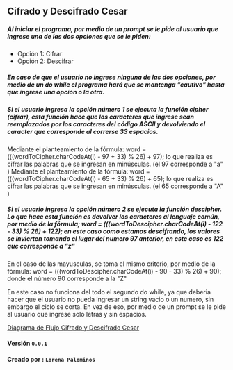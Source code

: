 ## Cifrado y Descifrado Cesar 

##### Al iniciar el programa, por medio de un prompt se le pide al usuario que ingrese una de las dos opciones que se le piden: 
+ Opción 1: Cifrar 
+ Opción 2: Descifrar 

##### En caso de que el usuario no ingrese ninguna de las dos opciones, por medio de un do while el programa hará que se mantenga "cautivo" hasta que ingrese una opción o la otra. 

##### Si el usuario ingresa la opción número 1 se ejecuta la función cipher (cifrar), esta función hace que los caracteres que ingrese sean reemplazados por los caracteres del código ASCII y devolviendo el caracter que corresponde al correrse 33 espacios. 
Mediante el planteamiento de la fórmula: word = (((wordToCipher.charCodeAt(i) - 97 + 33) % 26) + 97); lo que realiza es cifrar las palabras que se ingresan en minúsculas. (el 97 corresponde a "a" )
Mediante el planteamiento de la fórmula: word = (((wordToCipher.charCodeAt(i) - 65 + 33) % 26) + 65); lo que realiza es cifrar las palabras que se ingresan en minúsculas. (el 65 corresponde a "A" )

##### Si el usuario ingresa la opción número 2 se ejecuta la función descipher. Lo que hace esta función es devolver los caracteres al lenguaje común, por medio de la fórmula;  word = (((wordToDescipher.charCodeAt(i) - 122 - 33) % 26) + 122); en este caso como estamos **descifrando**, los valores se invierten tomando el lugar del numero 97 anterior, en este caso es 122 que corresponde a "z" 
En el caso de las mayusculas, se toma el mismo criterio, por medio de la fórmula: word = (((wordToDescipher.charCodeAt(i) - 90 - 33) % 26) + 90);  donde el número 90 corresponde a la "Z" 

En este caso no funciona del todo el segundo do while, ya que deberia hacer que el usuario no pueda ingresar un string vacio o un numero, sin embargo el ciclo se corta. En vez de eso, por medio de un prompt se le pide al usuario que ingrese solo letras y sin espacios. 



[Diagrama de Flujo Cifrado y Descifrado Cesar](https://drive.google.com/file/d/0B0ZLNSf1dRANVVlpX25pZUpydXM/view?usp=sharing)

#### Versión `0.0.1`

#### Creado por : `Lorena Palominos`
